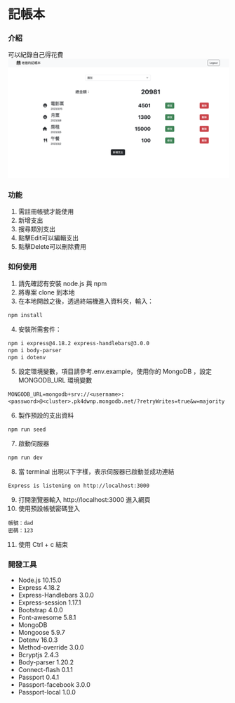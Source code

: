 # 記帳本
### 介紹
可以紀錄自己得花費
![Expense](https://github.com/thpss91103/ExpenseTracker/blob/main/public/image/indexImg.png)
### 功能
1. 需註冊帳號才能使用
2. 新增支出
3. 搜尋類別支出
4. 點擊Edit可以編輯支出
5. 點擊Delete可以刪除費用
### 如何使用
1. 請先確認有安裝 node.js 與 npm
2. 將專案 clone 到本地
3. 在本地開啟之後，透過終端機進入資料夾，輸入：
```
npm install
```
4. 安裝所需套件：
```
npm i express@4.18.2 express-handlebars@3.0.0
npm i body-parser
npm i dotenv
```
5. 設定環境變數，項目請參考.env.example，使用你的 MongoDB ，設定 MONGODB_URL 環境變數
```
MONGODB_URL=mongodb+srv://<username>:<password>@<cluster>.pk4dwnp.mongodb.net/?retryWrites=true&w=majority
```
6. 製作預設的支出資料
```
npm run seed
```
7. 啟動伺服器
```
npm run dev 
```
8. 當 terminal 出現以下字樣，表示伺服器已啟動並成功連結
```
Express is listening on http://localhost:3000
```
9. 打開瀏覽器輸入 http://localhost:3000 進入網頁
10. 使用預設帳號密碼登入
```
帳號：dad
密碼：123
``` 
11. 使用 Ctrl + c 結束
### 開發工具
- Node.js 10.15.0
- Express 4.18.2
- Express-Handlebars 3.0.0
- Express-session 1.17.1
- Bootstrap 4.0.0
- Font-awesome 5.8.1
- MongoDB
- Mongoose 5.9.7
- Dotenv 16.0.3
- Method-override 3.0.0
- Bcryptjs 2.4.3
- Body-parser 1.20.2
- Connect-flash 0.1.1
- Passport 0.4.1
- Passport-facebook 3.0.0
- Passport-local 1.0.0